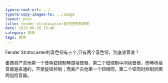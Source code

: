 ```yaml
---
typora-root-url: ../
typora-copy-images-to: ../image
layout: post
title: fender stratocaster音色钮控制说明
date: 2019-06-26 13:46
category: 音乐
tags: 吉他
---
```


Fender Stratocaster的音色钮有三个,只有两个音色钮，到底谁管谁？

墨西哥产吉他第一个音色钮控制琴颈拾音器，第二个钮控制中间拾音器，而琴桥拾音器是直通的，不受旋钮控制；而美产吉他第一个钮相同，第二个钮同时控制后面两组拾音器。